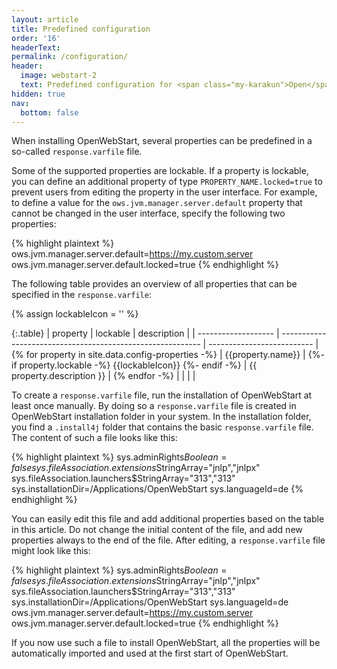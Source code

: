 ```yaml
---
layout: article
title: Predefined configuration
order: '16'
headerText:
permalink: /configuration/
header:
  image: webstart-2
  text: Predefined configuration for <span class="my-karakun">Open</span>WebStart
hidden: true
nav:
  bottom: false
---
```

When installing <span class="my-karakun">Open</span>WebStart, several properties can be predefined in a so-called `response.varfile` file.

Some of the supported properties are lockable. If a property is lockable, you can define an additional property of type `PROPERTY_NAME.locked=true` to prevent users from editing the property in the user interface. For example, to define a value for the `ows.jvm.manager.server.default` property that cannot be changed in the user interface, specify the following two properties:

{% highlight plaintext %}
ows.jvm.manager.server.default=https://my.custom.server
ows.jvm.manager.server.default.locked=true
{% endhighlight %}

The following table provides an overview of all properties that can be specified in the `response.varfile`:

{% assign lockableIcon = '<span class="icon has-text-success"><i class="fas fa-lg fa-check-square"></i></span>' %}

{:.table}
| property            | lockable                                                   | description                |
| ------------------- | ---------------------------------------------------------- | -------------------------- |
{% for property in site.data.config-properties -%}
| {{property.name}} |  {%- if property.lockable -%} {{lockableIcon}} {%- endif -%} | {{ property.description }} |
{% endfor -%}
| | | |

To create a `response.varfile` file, run the installation of <span class="my-karakun">Open</span>WebStart at least once manually. By doing so a `response.varfile` file is created in <span class="my-karakun">Open</span>WebStart installation folder in your system. In the installation folder, you find a `.install4j` folder that contains the basic `response.varfile` file. The content of such a file looks like this:

{% highlight plaintext %}
sys.adminRights$Boolean=false
sys.fileAssociation.extensions$StringArray="jnlp","jnlpx"
sys.fileAssociation.launchers$StringArray="313","313"
sys.installationDir=/Applications/OpenWebStart
sys.languageId=de
{% endhighlight %}

You can easily edit this file and add additional properties based on the table in this article. Do not change the initial content of the file, and add new properties always to the end of the file. After editing, a `response.varfile` file might look like this:

{% highlight plaintext %}
sys.adminRights$Boolean=false
sys.fileAssociation.extensions$StringArray="jnlp","jnlpx"
sys.fileAssociation.launchers$StringArray="313","313"
sys.installationDir=/Applications/OpenWebStart
sys.languageId=de
ows.jvm.manager.server.default=https://my.custom.server
ows.jvm.manager.server.default.locked=true
{% endhighlight %}

If you now use such a file to install <span class="my-karakun">Open</span>WebStart, all the properties will be automatically imported and used at the first start of <span class="my-karakun">Open</span>WebStart.
